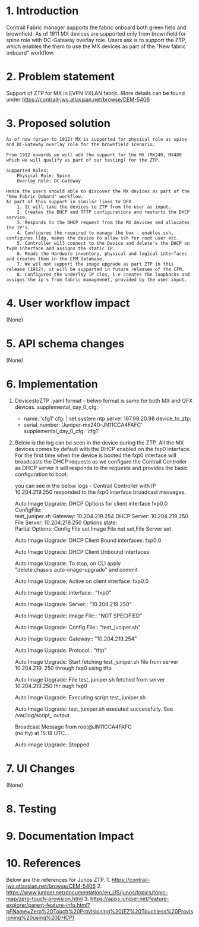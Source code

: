 # 1. Introduction
Contrail Fabric manager supports the fabric onboard both green field and brownfield. As of 1911 MX devices are supported only from brownfield for spine role with DC-Gateway overlay role.
Users ask is to support the ZTP, which enables the them to use the MX devices as part of the "New fabric onboard" workflow.

# 2. Problem statement

Support of ZTP for MX in EVPN VXLAN fabric. More details can be found under https://contrail-jws.atlassian.net/browse/CEM-5406


# 3. Proposed solution
    As of now (prior to 1912) MX is supported for physical role as spine and DC-Gateway overlay role for the brownfield scenario. 

    From 1912 onwards we will add the support for the MX (MX240, MX480 which we will qualify as part of our testing) for the ZTP.
    
    Supported Roles:
        Physical Role: Spine
        Overlay Role: DC-Gateway

    Hence the users should able to discover the MX devices as part of the "New Fabric Onbard" workflow.
    As part of this support in similar lines to QFX
        1. It will take the devices to ZTP from the user as input.
        2. Creates the DHCP and TFTP configurations and restarts the DHCP service.
        3. Responds to the DHCP request from the MX devices and allocates the IP's.
        4. Configures the required to manage the box - enables ssh, configures lldp, makes the device to allow ssh for root user etc.
        5. Controller will connect to the Device and delete's the DHCP on fxp0 interface and assigns the static IP.
        6. Reads the Hardware inventory, physical and logical interfaces and creates them in the CFM database.
        7. We wil not support the image upgrade as part ZTP in this release (1912), it will be supported in future releases of the CFM.
        8. Configures the underlay IP clos, i.e creates the loopbacks and assigns the ip's from fabric managmenet, provided by the user input.

# 4. User workflow impact

(None)

# 5. API schema changes

(None)

# 6. Implementation

1. DevicestoZTP .yaml format - belwo format is same for both MX and QFX devices.
    supplemental_day_0_cfg:
    - name: 'cfg1'
        cfg: |
        set system ntp server 167.99.20.98
    device_to_ztp:
    - serial_number: 'Juniper-mx240-JN11CCA4FAFC'
        supplemental_day_0_cfg: 'cfg1'

2. Below is the log can be seen in the device during the ZTP. All the MX devices comes by default with the DHCP enabled on the fxp0 interface. 
For the first time when the device is booted the fxp0 interface will broadcasts the DHCP requests as we configure the Contrail Controller as 
DHCP server it will responds to the requests and provides the basic configuration to boot.

    you can see in the below logs - Contrail Controller with IP 10.204.219.250 responded to the fxp0 interface broadcast messages.

    Auto Image Upgrade: DHCP Options for client interface fxp0.0 ConfigFile:       
    test_juniper.sh Gateway: 10.204.219.254 DHCP Server: 10.204.219.250           
    File Server: 10.204.219.250 Options state:                                   
    Partial Options::Config File set,Image File not set,File Server set                                                                               
                                                                                
    Auto Image Upgrade: DHCP Client Bound interfaces: fxp0.0                                                                                
                                                                                
    Auto Image Upgrade: DHCP Client Unbound interfaces:                                                                                
                                                                                
    Auto Image Upgrade: To stop, on CLI apply                                      
    "delete chassis auto-image-upgrade"  and commit                                                                               
                                                                                
    Auto Image Upgrade: Active on client interface: fxp0.0                                                                               
                                                                                
    Auto Image Upgrade: Interface::   "fxp0"                                       
    
    Auto Image Upgrade: Server::      "10.204.219.250"                             
    
    Auto Image Upgrade: Image File::  "NOT SPECIFIED"                              
    
    Auto Image Upgrade: Config File:: "test_juniper.sh"                            
    
    Auto Image Upgrade: Gateway::     "10.204.219.254"                             
    
    Auto Image Upgrade: Protocol::    "tftp"                                       
                                                                                
                                                                                
    Auto Image Upgrade: Start fetching test_juniper.sh file from server 10.204.219.
    250 through fxp0 using tftp                                                    
                                                                                
                                                                                
    Auto Image Upgrade: File test_juniper.sh fetched from server 10.204.219.250 thr
    ough fxp0                                                                      
                                                                                
                                                                                
    Auto Image Upgrade: Executing script test_juniper.sh                           
                                                                                
                                                                                
    Auto Image Upgrade: test_juniper.sh executed successfully. See /var/log/script_
    output                                                                         
                                                                                
                                                                                
    Broadcast Message from root@JN11CCA4FAFC                                       
            (no tty) at 15:18 UTC...                                               
                                                                                
    Auto image Upgrade: Stopped                                    
 
# 7. UI Changes

(None)

# 8. Testing

# 9. Documentation Impact

# 10. References

Below are the references for Junos ZTP.
    1. https://contrail-jws.atlassian.net/browse/CEM-5406
    2. https://www.juniper.net/documentation/en_US/junos/topics/topic-map/zero-touch-provision.html
    3. https://apps.juniper.net/feature-explorer/parent-feature-info.html?pFName=Zero%20Touch%20Provisioning%20(EZ%20Touchless%20Provisioning%20using%20DHCP)
